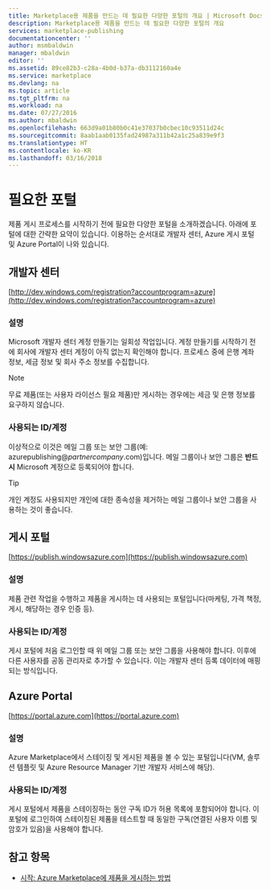 ```yaml
---
title: Marketplace용 제품을 만드는 데 필요한 다양한 포털의 개요 | Microsoft Docs
description: Marketplace용 제품을 만드는 데 필요한 다양한 포털의 개요
services: marketplace-publishing
documentationcenter: ''
author: msmbaldwin
manager: mbaldwin
editor: ''
ms.assetid: 89ce82b3-c28a-4b0d-b37a-db3112160a4e
ms.service: marketplace
ms.devlang: na
ms.topic: article
ms.tgt_pltfrm: na
ms.workload: na
ms.date: 07/27/2016
ms.author: mbaldwin
ms.openlocfilehash: 663d9a01b80b0c41e37037b0cbec10c93511d24c
ms.sourcegitcommit: 8aab1aab0135fad24987a311b42a1c25a839e9f3
ms.translationtype: HT
ms.contentlocale: ko-KR
ms.lasthandoff: 03/16/2018
---
```

# <a name="portals-you-will-need"></a>필요한 포털
제품 게시 프로세스를 시작하기 전에 필요한 다양한 포털을 소개하겠습니다. 아래에 포털에 대한 간략한 요약이 있습니다. 이용하는 순서대로 개발자 센터, Azure 게시 포털 및 Azure Portal이 나와 있습니다.                                                                            

## <a name="developer-center"></a>개발자 센터
[http://dev.windows.com/registration?accountprogram=azure](http://dev.windows.com/registration?accountprogram=azure)

### <a name="description"></a>설명
Microsoft 개발자 센터 계정 만들기는 일회성 작업입니다. 계정 만들기를 시작하기 전에 회사에 개발자 센터 계정이 아직 없는지 확인해야 합니다. 프로세스 중에 은행 계좌 정보, 세금 정보 및 회사 주소 정보를 수집합니다.

> [!NOTE]
> 무료 제품(또는 사용자 라이선스 필요 제품)만 게시하는 경우에는 세금 및 은행 정보를 요구하지 않습니다.
> 
> 

### <a name="identityaccount-used"></a>사용되는 ID/계정
이상적으로 이것은 메일 그룹 또는 보안 그룹(예: azurepublishing@*partnercompany*.com)입니다. 메일 그룹이나 보안 그룹은 **반드시** Microsoft 계정으로 등록되어야 합니다.

> [!TIP]
> 개인 계정도 사용되지만 개인에 대한 종속성을 제거하는 메일 그룹이나 보안 그룹을 사용하는 것이 좋습니다.
> 
> 

## <a name="publishing-portal"></a>게시 포털
[https://publish.windowsazure.com](https://publish.windowsazure.com)

### <a name="description"></a>설명
제품 관련 작업을 수행하고 제품을 게시하는 데 사용되는 포털입니다(마케팅, 가격 책정, 게시, 해당하는 경우 인증 등).

### <a name="identityaccount-used"></a>사용되는 ID/계정
게시 포털에 처음 로그인할 때 위 메일 그룹 또는 보안 그룹을 사용해야 합니다. 이후에 다른 사용자를 공동 관리자로 추가할 수 있습니다. 이는 개발자 센터 등록 데이터에 매핑되는 방식입니다.

## <a name="azure-portal"></a>Azure Portal
[https://portal.azure.com](https://portal.azure.com)

### <a name="description"></a>설명
Azure Marketplace에서 스테이징 및 게시된 제품을 볼 수 있는 포털입니다(VM, 솔루션 템플릿 및 Azure Resource Manager 기반 개발자 서비스에 해당).

### <a name="identityaccount-used"></a>사용되는 ID/계정
게시 포털에서 제품을 스테이징하는 동안 구독 ID가 허용 목록에 포함되어야 합니다. 이 포털에 로그인하여 스테이징된 제품을 테스트할 때 동일한 구독(연결된 사용자 이름 및 암호가 있음)을 사용해야 합니다.

## <a name="see-also"></a>참고 항목
* [시작: Azure Marketplace에 제품을 게시하는 방법](marketplace-publishing-getting-started.md)

